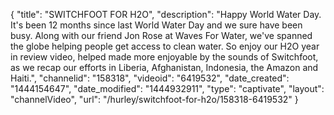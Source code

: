 {
    "title": "SWITCHFOOT FOR H2O",
    "description": "Happy World Water Day. It's been 12 months since last World Water Day and we sure have been busy. Along with our friend Jon Rose at Waves For Water, we've spanned the globe helping people get access to clean water. So enjoy our H2O year in review video, helped made more enjoyable by the sounds of Switchfoot, as we recap our efforts in Liberia, Afghanistan, Indonesia, the Amazon and Haiti.",
    "channelid": "158318",
    "videoid": "6419532",
    "date_created": "1444154647",
    "date_modified": "1444932911",
    "type": "captivate",
    "layout": "channelVideo",
    "url": "\/hurley\/switchfoot-for-h2o\/158318-6419532"
}